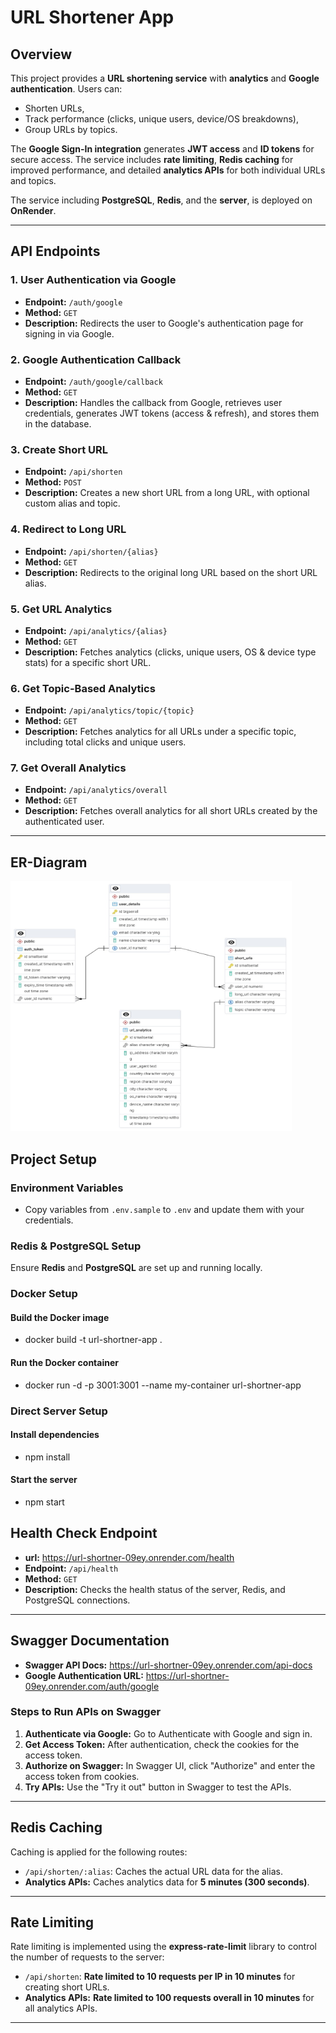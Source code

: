 # URL Shortener App

## Overview

This project provides a **URL shortening service** with **analytics** and **Google authentication**. Users can:

- Shorten URLs,
- Track performance (clicks, unique users, device/OS breakdowns),
- Group URLs by topics.

The **Google Sign-In integration** generates **JWT access** and **ID tokens** for secure access. The service includes **rate limiting**, **Redis caching** for improved performance, and detailed **analytics APIs** for both individual URLs and topics.

The service including **PostgreSQL**, **Redis**, and the **server**, is deployed on **OnRender**.

---

## API Endpoints

### 1. User Authentication via Google

- **Endpoint:** `/auth/google`
- **Method:** `GET`
- **Description:** Redirects the user to Google's authentication page for signing in via Google.

### 2. Google Authentication Callback

- **Endpoint:** `/auth/google/callback`
- **Method:** `GET`
- **Description:** Handles the callback from Google, retrieves user credentials, generates JWT tokens (access & refresh), and stores them in the database.

### 3. Create Short URL

- **Endpoint:** `/api/shorten`
- **Method:** `POST`
- **Description:** Creates a new short URL from a long URL, with optional custom alias and topic.

### 4. Redirect to Long URL

- **Endpoint:** `/api/shorten/{alias}`
- **Method:** `GET`
- **Description:** Redirects to the original long URL based on the short URL alias.

### 5. Get URL Analytics

- **Endpoint:** `/api/analytics/{alias}`
- **Method:** `GET`
- **Description:** Fetches analytics (clicks, unique users, OS & device type stats) for a specific short URL.

### 6. Get Topic-Based Analytics

- **Endpoint:** `/api/analytics/topic/{topic}`
- **Method:** `GET`
- **Description:** Fetches analytics for all URLs under a specific topic, including total clicks and unique users.

### 7. Get Overall Analytics

- **Endpoint:** `/api/analytics/overall`
- **Method:** `GET`
- **Description:** Fetches overall analytics for all short URLs created by the authenticated user.

---

## ER-Diagram

<img src="ER-diagram.jpeg" alt="alt text" width="450" height="400">

## Project Setup

### Environment Variables

- Copy variables from `.env.sample` to `.env` and update them with your credentials.

### Redis & PostgreSQL Setup

Ensure **Redis** and **PostgreSQL** are set up and running locally.

### Docker Setup

#### Build the Docker image

- docker build -t url-shortner-app .

#### Run the Docker container

- docker run -d -p 3001:3001 --name my-container url-shortner-app

### Direct Server Setup

#### Install dependencies

- npm install

#### Start the server

- npm start

## Health Check Endpoint

- **url:** https://url-shortner-09ey.onrender.com/health
- **Endpoint:** `/api/health`
- **Method:** `GET`
- **Description:** Checks the health status of the server, Redis, and PostgreSQL connections.

---

## Swagger Documentation

- **Swagger API Docs:** https://url-shortner-09ey.onrender.com/api-docs
- **Google Authentication URL:** https://url-shortner-09ey.onrender.com/auth/google

### Steps to Run APIs on Swagger

1. **Authenticate via Google:** Go to Authenticate with Google and sign in.
2. **Get Access Token:** After authentication, check the cookies for the access token.
3. **Authorize on Swagger:** In Swagger UI, click "Authorize" and enter the access token from cookies.
4. **Try APIs:** Use the "Try it out" button in Swagger to test the APIs.

---

## Redis Caching

Caching is applied for the following routes:

- `/api/shorten/:alias`: Caches the actual URL data for the alias.
- **Analytics APIs:** Caches analytics data for **5 minutes (300 seconds)**.

---

## Rate Limiting

Rate limiting is implemented using the **express-rate-limit** library to control the number of requests to the server:

- `/api/shorten`: **Rate limited to 10 requests per IP in 10 minutes** for creating short URLs.
- **Analytics APIs:** **Rate limited to 100 requests overall in 10 minutes** for all analytics APIs.

---

